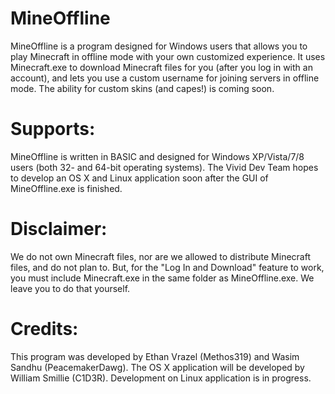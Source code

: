 MineOffline
===========

MineOffline is a program designed for Windows users that allows you to play Minecraft in offline mode with your own customized experience. It uses Minecraft.exe to download Minecraft files for you (after you log in with an account), and lets you use a custom username for joining servers in offline mode. The ability for custom skins (and capes!) is coming soon.

Supports:
===========

MineOffline is written in BASIC and designed for Windows XP/Vista/7/8 users (both 32- and 64-bit operating systems). The Vivid Dev Team hopes to develop an OS X and Linux application soon after the GUI of MineOffline.exe is finished.

Disclaimer:
===========

We do not own Minecraft files, nor are we allowed to distribute Minecraft files, and do not plan to. But, for the "Log In and Download" feature to work, you must include Minecraft.exe in the same folder as MineOffline.exe. We leave you to do that yourself.

Credits:
===========

This program was developed by Ethan Vrazel (Methos319) and Wasim Sandhu (PeacemakerDawg). The OS X application will be developed by William Smillie (C1D3R). Development on Linux application is in progress.
